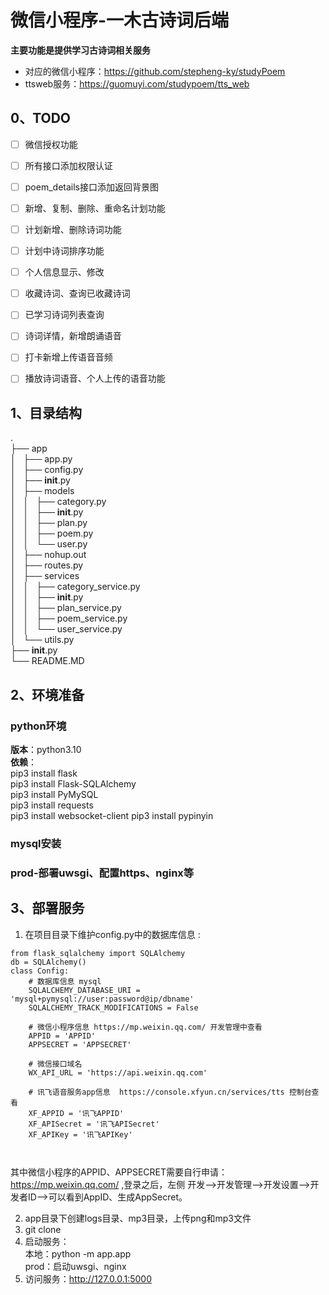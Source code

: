 # 微信小程序-一木古诗词后端
**主要功能是提供学习古诗词相关服务**  
- 对应的微信小程序：https://github.com/stepheng-ky/studyPoem  
- ttsweb服务：https://guomuyi.com/studypoem/tts_web

## 0、TODO
- [ ] 微信授权功能
- [ ] 所有接口添加权限认证
- [ ] poem_details接口添加返回背景图
- [ ] 新增、复制、删除、重命名计划功能
- [ ] 计划新增、删除诗词功能
- [ ] 计划中诗词排序功能
- [ ] 个人信息显示、修改
- [ ] 收藏诗词、查询已收藏诗词
- [ ] 已学习诗词列表查询
- [ ] 诗词详情，新增朗诵语音
- [ ] 打卡新增上传语音音频
- [ ] 播放诗词语音、个人上传的语音功能



## 1、目录结构
.  
├── app  
│   ├── app.py  
│   ├── config.py  
│   ├── __init__.py  
│   ├── models  
│   │   ├── category.py  
│   │   ├── __init__.py  
│   │   ├── plan.py  
│   │   ├── poem.py  
│   │   └── user.py  
│   ├── nohup.out  
│   ├── routes.py  
│   ├── services  
│   │   ├── category_service.py  
│   │   ├── __init__.py  
│   │   ├── plan_service.py  
│   │   ├── poem_service.py  
│   │   └── user_service.py  
│   └── utils.py  
├── __init__.py  
└── README.MD  
  

## 2、环境准备
### python环境
**版本**：python3.10  
**依赖**：  
pip3 install flask  
pip3 install Flask-SQLAlchemy  
pip3 install PyMySQL  
pip3 install requests  
pip3 install websocket-client
pip3 install pypinyin

### mysql安装
### prod-部署uwsgi、配置https、nginx等

## 3、部署服务

1. 在项目目录下维护config.py中的数据库信息   :
```
from flask_sqlalchemy import SQLAlchemy
db = SQLAlchemy()
class Config:
    # 数据库信息 mysql
    SQLALCHEMY_DATABASE_URI = 'mysql+pymysql://user:password@ip/dbname'
    SQLALCHEMY_TRACK_MODIFICATIONS = False

    # 微信小程序信息 https://mp.weixin.qq.com/ 开发管理中查看
    APPID = 'APPID'
    APPSECRET = 'APPSECRET'

    # 微信接口域名
    WX_API_URL = 'https://api.weixin.qq.com'
    
    # 讯飞语音服务app信息  https://console.xfyun.cn/services/tts 控制台查看
    XF_APPID = '讯飞APPID'
    XF_APISecret = '讯飞APISecret'
    XF_APIKey = '讯飞APIKey'
    
    
```
其中微信小程序的APPID、APPSECRET需要自行申请：
https://mp.weixin.qq.com/  ,登录之后，左侧 开发-->开发管理-->开发设置-->开发者ID-->可以看到AppID、生成AppSecret。  

2. app目录下创建logs目录、mp3目录，上传png和mp3文件  
3. git clone
4. 启动服务：  
本地：python -m app.app  
prod：启动uwsgi、nginx   
5. 访问服务：http://127.0.0.1:5000
